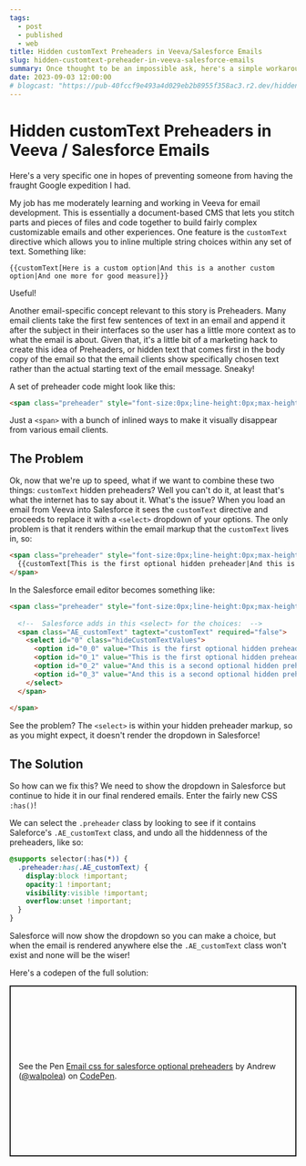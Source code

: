 ```yaml
---
tags:
  - post
  - published
  - web
title: Hidden customText Preheaders in Veeva/Salesforce Emails
slug: hidden-customtext-preheader-in-veeva-salesforce-emails
summary: Once thought to be an impossible ask, here's a simple workaround to allow customText hidden preheaders in Veeva and Salesforce emails.
date: 2023-09-03 12:00:00
# blogcast: "https://pub-40fccf9e493a4d029eb2b8955f358ac3.r2.dev/hidden-customtext-preheader-in-veeva-salesforce-emails.mp3"
---
```


# Hidden customText Preheaders in Veeva / Salesforce Emails

Here's a very specific one in hopes of preventing someone from having the fraught Google expedition I had.

My job has me moderately learning and working in Veeva for email development. This is essentially a document-based CMS that lets you stitch parts and pieces of files and code together to build fairly complex customizable emails and other experiences. One feature is the `customText` directive which allows you to inline multiple string choices within any set of text. Something like:

```
{{customText[Here is a custom option|And this is a another custom option|And one more for good measure]}}
```

Useful!

Another email-specific concept relevant to this story is Preheaders. Many email clients take the first few sentences of text in an email and append it after the subject in their interfaces so the user has a little more context as to what the email is about. Given that, it's a little bit of a marketing hack to create this idea of Preheaders, or hidden text that comes first in the body copy of the email so that the email clients show specifically chosen text rather than the actual starting text of the email message. Sneaky!

A set of preheader code might look like this:

```html
<span class="preheader" style="font-size:0px;line-height:0px;max-height:0px;max-width:0px;mso-hide:all !important;overflow:hidden;visibility:hidden;display:none;">Hey this is my preheader text</span>
```

Just a `<span>` with a bunch of inlined ways to make it visually disappear from various email clients.

## The Problem

Ok, now that we're up to speed, what if we want to combine these two things: `customText` hidden preheaders? Well you can't do it, at least that's what the internet has to say about it. What's the issue? When you load an email from Veeva into Salesforce it sees the `customText` directive and proceeds to replace it with a `<select>` dropdown of your options. The only problem is that it renders within the email markup that the `customText` lives in, so:

```html
<span class="preheader" style="font-size:0px;line-height:0px;max-height:0px;max-width:0px;mso-hide:all !important;overflow:hidden;visibility:hidden;display:none;">
  {{customText[This is the first optional hidden preheader|And this is a second optional hidden preheader]}}
</span>
```

In the Salesforce email editor becomes something like:

```html
<span class="preheader" style="font-size:0px;line-height:0px;max-height:0px;max-width:0px;mso-hide:all !important;overflow:hidden;visibility:hidden;display:none;">
  
  <!--  Salesforce adds in this <select> for the choices:  -->
  <span class="AE_customText" tagtext="customText" required="false">
    <select id="0" class="hideCustomTextValues">
      <option id="0_0" value="This is the first optional hidden preheader">This is the first optional hidden preheader</option>
      <option id="0_1" value="This is the first optional hidden preheader" style="display: none" hidden="">This is the first optional hidden preheader</option>
      <option id="0_2" value="And this is a second optional hidden preheader">And this is a second optional hidden preheader</option>
      <option id="0_3" value="And this is a second optional hidden preheader" style="display: none" hidden="">And this is a second optional hidden preheader</option>
    </select>
  </span>
  
</span>
```

See the problem? The `<select>` is within your hidden preheader markup, so as you might expect, it doesn't render the dropdown in Salesforce!

## The Solution

So how can we fix this? We need to show the dropdown in Salesforce but continue to hide it in our final rendered emails. Enter the fairly new CSS `:has()`!

We can select the `.preheader` class by looking to see if it contains Saleforce's `.AE_customText` class, and undo all the hiddenness of the preheaders, like so:

```css
@supports selector(:has(*)) {
  .preheader:has(.AE_customText) {
    display:block !important;
    opacity:1 !important;
    visibility:visible !important;
    overflow:unset !important;
  }
}
```

Salesforce will now show the dropdown so you can make a choice, but when the email is rendered anywhere else the `.AE_customText` class won't exist and none will be the wiser!

Here's a codepen of the full solution:

<p class="codepen" data-height="300" data-default-tab="result" data-slug-hash="jOXMVJE" data-user="walpolea" style="height: 300px; box-sizing: border-box; display: flex; align-items: center; justify-content: center; border: 2px solid; margin: 1em 0; padding: 1em;">
  <span>See the Pen <a href="https://codepen.io/walpolea/pen/jOXMVJE">
  Email css for salesforce optional preheaders</a> by Andrew (<a href="https://codepen.io/walpolea">@walpolea</a>)
  on <a href="https://codepen.io">CodePen</a>.</span>
</p>
<script is:inline async src="https://cpwebassets.codepen.io/assets/embed/ei.js"></script>